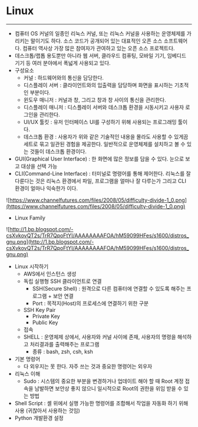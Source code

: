 # Linux

---

- 컴퓨터 OS 커널의 일종인 리눅스 커널, 또는 리눅스 커널을 사용하는 운영체제를 가리키는 말이기도 하다. 소스 코드가 공개되어 있는 대표적인 오픈 소스 소프트웨어다. 컴퓨터 역사상 가장 많은 참여자가 관여하고 있는 오픈 소스 프로젝트다.
- 데스크톱/랩톱 용도뿐만 아니라 웹 서버, 클라우드 컴퓨팅, 모바일 기기, 임베디드 기기 등 여러 분야에서 폭넓게 사용되고 있다.
- 구성요소
    - 커널 : 하드웨어와의 통신을 담당한다.
    - 디스플레이 서버 : 클라이언트와의 입출력을 담당하며 화면을 표시하는 기초적인 부분이다.
    - 윈도우 매니저 : 커널과 창, 그리고 창과 창 사이의 통신을 관리한다.
    - 디스플레이 매니저 : 디스플레이 서버와 데스크톱 환경을 시동시키고 사용자 로그인을 관리한다.
    - UI/UX 툴킷 : 유저 인터페이스 UI를 구성하기 위해 사용되는 프로그래밍 툴이다.
    - 데스크톱 환경 : 사용자가 위와 같은 기술적인 내용을 몰라도 사용할 수 있게끔 세트로 묶고 일관된 경험을 제공한다. 일반적으로 운영체제를 설치하고 볼 수 있는 것들이 데스크톱 환경이다.
- GUI(Graphical User Interface) :
한 화면에 많은 정보를 담을 수 있다. 눈으로 보고 대상을 선택 가능
- CLI(Command-Line Interface) :
터미널로 명령어를 통해 제어한다. 리눅스를 잘 다룬다는 것은 리눅스 환경에서 파일, 프로그램을 얼마나 잘 다루는가 그리고 CLI 환경이 얼마나 익숙한가 이다.

![https://www.channelfutures.com/files/2008/05/difficulty-divide-1_0.png](https://www.channelfutures.com/files/2008/05/difficulty-divide-1_0.png)

- Linux Family

![http://1.bp.blogspot.com/-csXvkovQT2s/TrR7QpoFtYI/AAAAAAAAFOA/hM59099HFes/s1600/distros_gnu.png](http://1.bp.blogspot.com/-csXvkovQT2s/TrR7QpoFtYI/AAAAAAAAFOA/hM59099HFes/s1600/distros_gnu.png)

- Linux 시작하기
    - AWS에서 인스턴스 생성
    - 독립 실행형 SSH 클라이언트로 연결
        - SSH(Secure Shell) :
        원격으로 다른 컴퓨터에 연결할 수 있도록 해주는 프로그램 + 보안 연결
        - Port :
        목적지(Host)의 프로세스에 연결하기 위한 구분
    - SSH Key Pair
        - Private Key
        - Public Key
    - 접속
    - SHELL :
    운영체제 상에서, 사용자와 커널 사이에 존재, 사용자의 명령을 해석하고 처리결과를 출력해주는 프로그램
        - 종류 : bash, zsh, csh, ksh
- 기본 명령어
    - 다 외우지는 못 한다. 자주 쓰는 것과 중요한 명령어는 외우자
- 리눅스 이해
    - Sudo :
    시스템의 중요한 부분을 변경하거나 업데이트 해야 할 때 Root 계정 접속을 남발하면 보안상 좋지 않으니 일시적으로 Root의 권한을 위임 받을 수 있는 방법
- Shell Script : 셸 위에서 실행 가능한 명령어를 조합해서 작업을 자동화 하기 위해 사용
(귀찮아서 사용하는 것임)
- Python 개발환경 설정